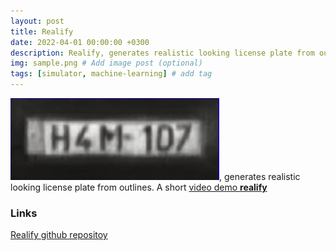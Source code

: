 ```yaml
---
layout: post
title: Realify
date: 2022-04-01 00:00:00 +0300
description: Realify, generates realistic looking license plate from outlines.
img: sample.png # Add image post (optional)
tags: [simulator, machine-learning] # add tag
---
```

 
[![Realify](/assets/img/sample.png)](https://github.com/ebadi/realify), generates realistic looking license plate from outlines.
A short [video demo **realify** ](https://www.youtube.com/watch?v=D-7qlTAg3Zw)

### Links
 
[Realify github repositoy](https://github.com/ebadi/realify)
